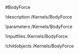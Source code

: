 <!-- MOOSE Object Documentation Stub: Remove this when content is added. -->
#BodyForce

!description /Kernels/BodyForce

!parameters /Kernels/BodyForce

!inputfiles /Kernels/BodyForce

!childobjects /Kernels/BodyForce
